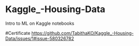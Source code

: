 # Kaggle_-Housing-Data
Intro to ML on Kaggle notebooks

#Certificate
https://github.com/TabithaKO/Kaggle_-Housing-Data/issues/1#issue-580326782
